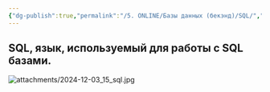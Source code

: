 ```yaml
---
{"dg-publish":true,"permalink":"/5. ONLINE/Базы данных (бекэнд)/SQL/","created":"2024-12-03T13:05:59.160-03:00","updated":"2024-12-03T13:06:51.741-03:00"}
---
```


## SQL, язык, используемый для работы с SQL базами.
![attachments/2024-12-03_15_sql.jpg](/img/user/5.%20ONLINE/%D0%91%D0%B0%D0%B7%D1%8B%20%D0%B4%D0%B0%D0%BD%D0%BD%D1%8B%D1%85%20(%D0%B1%D0%B5%D0%BA%D1%8D%D0%BD%D0%B4)/attachments/2024-12-03_15_sql.jpg)